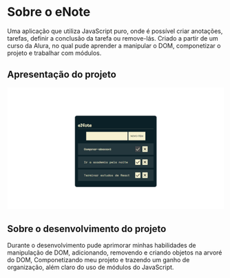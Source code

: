 # Sobre o eNote
Uma aplicação que utiliza JavaScript puro, onde é possível criar anotações, tarefas, definir a conclusão da tarefa ou remove-lás. Criado a partir de um curso da Alura, no qual pude aprender a manipular o DOM, componetizar o projeto e trabalhar com módulos.

## Apresentação do projeto
<img src="projeto_inicial/assets/screenshots/print_enote.png">

## Sobre o desenvolvimento do projeto
Durante o desenvolvimento pude aprimorar minhas habilidades de manipulação de DOM, adicionando, removendo e criando objetos na arvoré do DOM, Componetizando meu projeto e trazendo um ganho de organização, além claro do uso de módulos do JavaScript.
